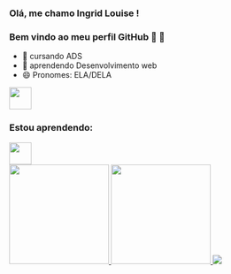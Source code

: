  ### Olá, me chamo Ingrid Louise ! 
### Bem vindo ao meu perfil GitHub 👋 👋



- 🔭  cursando ADS 
- 🌱  aprendendo Desenvolvimento web 
- 😄 Pronomes: ELA/DELA 


<img src="https://cdn.jsdelivr.net/gh/devicons/devicon/icons/git/git-original.svg" width="40" height="40"/>

### Estou aprendendo:

<img src="https://cdn.jsdelivr.net/gh/devicons/devicon/icons/git/git-original.svg" width="40" height="40"/>


<div>
<a href="https://github.com/Ingridllo">
<img height="180em" src="https://github-readme-stats.vercel.app/api/top-langs/?username=Ingridllo-aqui&layout=compact&langs_count=7&theme=dracula"/>
<img height="180em" src="https://github-readme-stats.vercel.app/api?username=seu-usuário-aqui&show_icons=true&theme=dracula&include_all_commits=true&count_private=true"/>
  <a href = "ingridlouise.unifor@gmail.com"><img src="https://img.shields.io/badge/Gmail-D14836?style=for-the-badge&logo=gmail&logoColor=white" target="_blank"></a>
  
</div>
